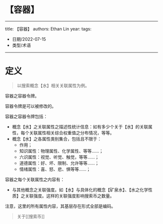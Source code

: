# 【容器】


---
title: 【容器】
authors: Ethan Lin
year:
tags:
  - 日期/2022-07-15 
  - 类型/术语 
---





# 定义


> 以搜索概念【水】相关关联属性为例。

容器之容器令牌。

容器令牌是可以被修改的。

容器之容器令牌包括：
- 概念【水】之关联属性之描述性统计信息：如有多少个关于【水】的关联属性，每个关联属性相关综合权重值之分布情况，等等。
- 概念【水】之各属性类别集合，包括且不限于：
	- 作用；
	- 知识属性：物理属性、化学属性、等等……；
	- 六识属性：视觉、听觉、触觉，等等……；
	- 道德属性：好、坏、限制、允许等等……；
	- 情绪属性：喜、怒、悲、惧等等……；


容器之每个关联属性之内容有：
- 与其他概念之关联强度。如【水】与具体化的概念【矿泉水】、【水之化学性质】之关联强度。这样的关联强度影响搜索币之数量。



注意，这里的所有属性内容，其基层存在形式全部是编码。

> 关于[[搜索币]]
